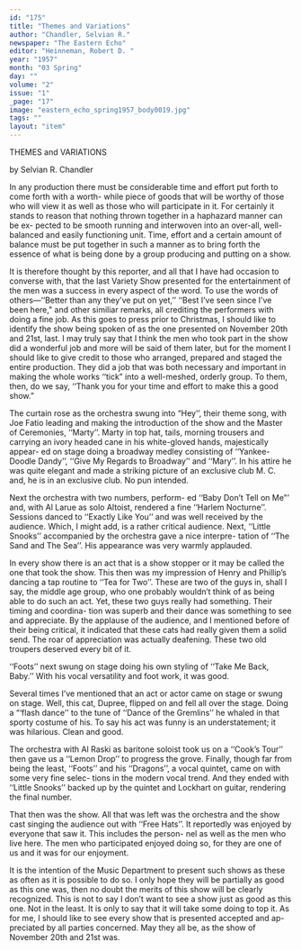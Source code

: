 ```yaml
---
id: "175"
title: "Themes and Variations"
author: "Chandler, Selvian R."
newspaper: "The Eastern Echo"
editor: "Heinneman, Robert D. "
year: "1957"
month: "03 Spring"
day: ""
volume: "2"
issue: "1"
_page: "17"
image: "eastern_echo_spring1957_body0019.jpg"
tags: ""
layout: "item"
---
```

THEMES
and
VARIATIONS

by Selvian R. Chandler

In any production there must be considerable
time and effort put forth to come forth with a worth-
while piece of goods that will be worthy of those
who will view it as well as those who will participate
in it. For certainly it stands to reason that nothing
thrown together in a haphazard manner can be ex-
pected to be smooth running and interwoven into
an over-all, well-balanced and easily functioning
unit. Time, effort and a certain amount of balance
must be put together in such a manner as to bring
forth the essence of what is being done by a group
producing and putting on a show.

It is therefore thought by this reporter, and all
that I have had occasion to converse with, that the
last Variety Show presented for the entertainment
of the men was a success in every aspect of the word.
To use the words of others—‘‘Better than any
they’ve put on yet,’’ ‘‘Best I’ve seen since I’ve been
here," and other similiar remarks, all crediting
the performers with doing a fine job. As this goes
to press prior to Christmas, I should like to identify
the show being spoken of as the one presented on
November 20th and 21st, last. I may truly say that
I think the men who took part in the show did a
wonderful job and more will be said of them later,
but for the moment I should like to give credit to
those who arranged, prepared and staged the entire
production. They did a job that was both necessary
and important in making the whole works ‘‘tick”
into a well-meshed, orderly group. To them, then,
do we say, ‘‘Thank you for your time and effort to
make this a good show.”

The curtain rose as the orchestra swung into
“Hey’’, their theme song, with Joe Fatio leading
and making the introduction of the show and the
Master of Ceremonies, ‘‘Marty’’. Marty in top hat,
tails, morning trousers and carrying an ivory headed
cane in his white-gloved hands, majestically appear-
ed on stage doing a broadway medley consisting of
‘‘Yankee-Doodle Dandy’’, ‘‘Give My Regards to
Broadway’’ and ‘‘Mary’’. In his attire he was quite
elegant and made a striking picture of an exclusive
club M. C. and, he is in an exclusive club. No pun
intended.

Next the orchestra with two numbers, perform-
ed ‘‘Baby Don’t Tell on Me”’ and, with Al Larue as
solo Altoist, rendered a fine ‘‘Harlem Nocturne’’.
Sessions danced to ‘‘Exactly Like You’’ and was
well received by the audience. Which, I might add,
is a rather critical audience. Next, ‘‘Little Snooks’’
accompanied by the orchestra gave a nice interpre-
tation of ‘‘The Sand and The Sea’’. His appearance
was very warmly applauded.

In every show there is an act that is a show
stopper or it may be called the one that took the
show. This then was my impression of Henry and
Phillip’s dancing a tap routine to ‘‘Tea for Two’’.
These are two of the guys in, shall I say, the middle
age group, who one probably wouldn’t think of as
being able to do such an act. Yet, these two guys
really had something. Their timing and coordina-
tion was superb and their dance was something to see
and appreciate. By the applause of the audience,
and I mentioned before of their being critical, it
indicated that these cats had really given them a
solid send. The roar of appreciation was actually
deafening. These two old troupers deserved every
bit of it.

‘‘Foots’’ next swung on stage doing his own
styling of ‘‘Take Me Back, Baby.’’ With his vocal
versatility and foot work, it was good.

Several times I’ve mentioned that an act or
actor came on stage or swung on stage. Well, this
cat, Dupree, flipped on and fell all over the stage.
Doing a “‘flash dance’’ to the tune of ‘‘Dance of the
Gremlins’’ he whaled in that sporty costume of his.
To say his act was funny is an understatement; it
was hilarious. Clean and good.

The orchestra with Al Raski as baritone soloist
took us on a ‘‘Cook’s Tour’’ then gave us a ‘‘Lemon
Drop’’ to progress the grove. Finally, though far
from being the least, ‘‘Foots’’ and his ‘‘Dragons’’,
a vocal quintet, came on with some very fine selec-
tions in the modern vocal trend. And they ended
with ‘‘Little Snooks’’ backed up by the quintet and
Lockhart on guitar, rendering the final number.

That then was the show. All that was left was
the orchestra and the show cast singing the audience
out with ‘‘Free Hats’’. It reportedly was enjoyed
by everyone that saw it. This includes the person-
nel as well as the men who live here. The men who
participated enjoyed doing so, for they are one of
us and it was for our enjoyment.

It is the intention of the Music Department to
present such shows as these as often as it is possible
to do so. I only hope they will be partially as
good as this one was, then no doubt the merits of
this show will be clearly recognized. This is not
to say I don’t want to see a show just as good as this
one. Not in the least. It is only to say that it will
take some doing to top it. As for me, I should like
to see every show that is presented accepted and ap-
preciated by all parties concerned. May they all
be, as the show of November 20th and 21st was.
